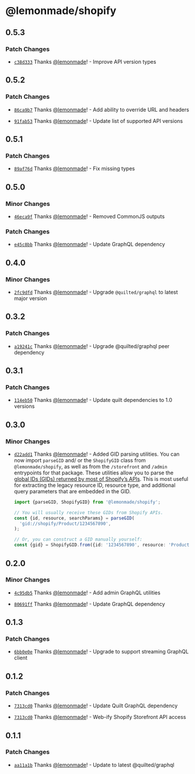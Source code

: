# @lemonmade/shopify

## 0.5.3

### Patch Changes

- [`c38d333`](https://github.com/lemonmade/nursery/commit/c38d333e3835747933fc9409ea543895a30e5326) Thanks [@lemonmade](https://github.com/lemonmade)! - Improve API version types

## 0.5.2

### Patch Changes

- [`86ca9b7`](https://github.com/lemonmade/nursery/commit/86ca9b704bc9afb778286423197f2e8ec9dd1d96) Thanks [@lemonmade](https://github.com/lemonmade)! - Add ability to override URL and headers

- [`91fab53`](https://github.com/lemonmade/nursery/commit/91fab53bfb3bf236a3e3e39f2441276ff51c4bad) Thanks [@lemonmade](https://github.com/lemonmade)! - Update list of supported API versions

## 0.5.1

### Patch Changes

- [`89af76d`](https://github.com/lemonmade/nursery/commit/89af76d57d5ca80130823d7009d6ff7b0d6e33cc) Thanks [@lemonmade](https://github.com/lemonmade)! - Fix missing types

## 0.5.0

### Minor Changes

- [`46eca9f`](https://github.com/lemonmade/nursery/commit/46eca9f324732d0df433412d11b04e6bdb506f40) Thanks [@lemonmade](https://github.com/lemonmade)! - Removed CommonJS outputs

### Patch Changes

- [`e45c8bb`](https://github.com/lemonmade/nursery/commit/e45c8bb1d13942255bff29ce30eb04a221c24604) Thanks [@lemonmade](https://github.com/lemonmade)! - Update GraphQL dependency

## 0.4.0

### Minor Changes

- [`2fc9dfd`](https://github.com/lemonmade/nursery/commit/2fc9dfd04aac18f59aa2b50e2697e3b5a9daef23) Thanks [@lemonmade](https://github.com/lemonmade)! - Upgrade `@quilted/graphql` to latest major version

## 0.3.2

### Patch Changes

- [`a19241c`](https://github.com/lemonmade/nursery/commit/a19241c71db4e39cb0868e485c79c314edae39ae) Thanks [@lemonmade](https://github.com/lemonmade)! - Upgrade @quilted/graphql peer dependency

## 0.3.1

### Patch Changes

- [`114eb50`](https://github.com/lemonmade/nursery/commit/114eb50da5e4c65bd29565b31580d261154862e5) Thanks [@lemonmade](https://github.com/lemonmade)! - Update quilt dependencies to 1.0 versions

## 0.3.0

### Minor Changes

- [`d22add1`](https://github.com/lemonmade/nursery/commit/d22add1944ded0f7d1a62199c0cc9bd22313b455) Thanks [@lemonmade](https://github.com/lemonmade)! - Added GID parsing utilities. You can now import `parseGID` and/ or the `ShopifyGID` class from `@lemonmade/shopify`, as well as from the `/storefront` and `/admin` entrypoints for that package. These utilities allow you to parse the [global IDs (GIDs) returned by most of Shopify’s APIs](https://shopify.dev/docs/api/usage/gids). This is most useful for extracting the legacy resource ID, resource type, and additional query parameters that are embedded in the GID.

  ```ts
  import {parseGID, ShopifyGID} from '@lemonmade/shopify';

  // You will usually receive these GIDs from Shopify APIs.
  const {id, resource, searchParams} = parseGID(
    'gid://shopify/Product/1234567890',
  );

  // Or, you can construct a GID manually yourself:
  const {gid} = ShopifyGID.from({id: '1234567890', resource: 'Product'});
  ```

## 0.2.0

### Minor Changes

- [`4c95db5`](https://github.com/lemonmade/nursery/commit/4c95db5555a4fb609438e05563b5de14f494c2dd) Thanks [@lemonmade](https://github.com/lemonmade)! - Add admin GraphQL utilities

* [`80691ff`](https://github.com/lemonmade/nursery/commit/80691ffd84773d94359f15a91ebcb1c6e29ec418) Thanks [@lemonmade](https://github.com/lemonmade)! - Update GraphQL dependency

## 0.1.3

### Patch Changes

- [`6bb0e0e`](https://github.com/lemonmade/nursery/commit/6bb0e0edf23a615c7f6e11a9807609a8d58ed69a) Thanks [@lemonmade](https://github.com/lemonmade)! - Upgrade to support streaming GraphQL client

## 0.1.2

### Patch Changes

- [`7313cd0`](https://github.com/lemonmade/nursery/commit/7313cd0b28270399ec1c8f4c191e609f9a1ca8ee) Thanks [@lemonmade](https://github.com/lemonmade)! - Update Quilt GraphQL dependency

* [`7313cd0`](https://github.com/lemonmade/nursery/commit/7313cd0b28270399ec1c8f4c191e609f9a1ca8ee) Thanks [@lemonmade](https://github.com/lemonmade)! - Web-ify Shopify Storefront API access

## 0.1.1

### Patch Changes

- [`aa11a1b`](https://github.com/lemonmade/nursery/commit/aa11a1b786b8b28083628e6deabfa4dc286a1e4a) Thanks [@lemonmade](https://github.com/lemonmade)! - Update to latest @quilted/graphql
